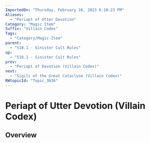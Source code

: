 ```yaml
---
ImportedOn: "Thursday, February 16, 2023 6:10:23 PM"
Aliases:
  - "Periapt of Utter Devotion"
Category: "Magic Item"
Suffix: "Villain Codex"
Tags:
  - "Category/Magic-Item"
parent:
  - "S18.1 - Sinister Cult Rules"
up:
  - "S18.1 - Sinister Cult Rules"
prev:
  - "Periapt of Devotion (Villain Codex)"
next:
  - "Sigils of the Great Cataclysm (Villain Codex)"
RWtopicId: "Topic_3836"
---
```

# Periapt of Utter Devotion (Villain Codex)
## Overview
